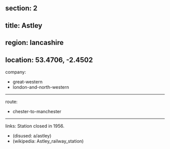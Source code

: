 section: 2
----
title: Astley
----
region: lancashire
----
location: 53.4706, -2.4502
----
company:
- great-western
- london-and-north-western
----
route:
- chester-to-manchester
----
links:
Station closed in 1956.
- (disused: a/astley)
- (wikipedia: Astley_railway_station)
